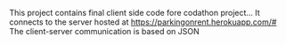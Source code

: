 This project contains final client side code fore codathon project...
It connects to the server hosted at https://parkingonrent.herokuapp.com/#
The client-server communication is based on JSON
